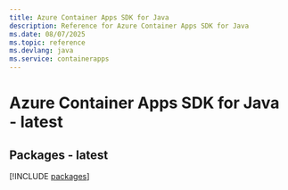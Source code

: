 ```yaml
---
title: Azure Container Apps SDK for Java
description: Reference for Azure Container Apps SDK for Java
ms.date: 08/07/2025
ms.topic: reference
ms.devlang: java
ms.service: containerapps
---
```

# Azure Container Apps SDK for Java - latest
## Packages - latest
[!INCLUDE [packages](container-apps-index.md)]